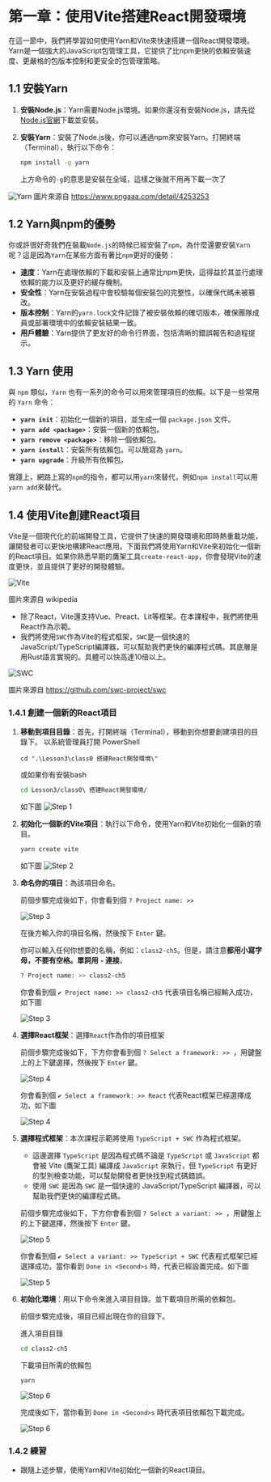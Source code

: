 # 第一章：使用Vite搭建React開發環境

在這一節中，我們將學習如何使用Yarn和Vite來快速搭建一個React開發環境。Yarn是一個強大的JavaScript包管理工具，它提供了比npm更快的依賴安裝速度、更嚴格的包版本控制和更安全的包管理策略。

## 1.1  安裝Yarn

1. **安裝Node.js**：Yarn需要Node.js環境。如果你還沒有安裝Node.js，請先從[Node.js官網](https://nodejs.org/)下載並安裝。

2. **安裝Yarn**：安裝了Node.js後，你可以通過npm來安裝Yarn。打開終端（Terminal），執行以下命令：
   ```sh
   npm install -g yarn
   ```
   上方命令的`-g`的意思是安裝在全域，這樣之後就不用再下載一次了

![Yarn](images/Yarn.png)
圖片來源自 https://www.pngaaa.com/detail/4253253

## 1.2 Yarn與npm的優勢

你或許很好奇我們在裝載`Node.js`的時候已經安裝了`npm`，為什麼還要安裝`Yarn`呢？這是因為`Yarn`在某些方面有著比`npm`更好的優勢：

- **速度**：Yarn在處理依賴的下載和安裝上通常比npm更快，這得益於其並行處理依賴的能力以及更好的緩存機制。
- **安全性**：Yarn在安裝過程中會校驗每個安裝包的完整性，以確保代碼未被篡改。
- **版本控制**：Yarn的`yarn.lock`文件記錄了被安裝依賴的確切版本，確保團隊成員或部署環境中的依賴安裝結果一致。
- **用戶體驗**：Yarn提供了更友好的命令行界面，包括清晰的錯誤報告和過程提示。

## 1.3 Yarn 使用

與 `npm` 類似，`Yarn` 也有一系列的命令可以用來管理項目的依賴。以下是一些常用的 `Yarn` 命令：

- **`yarn init`**：初始化一個新的項目，並生成一個 `package.json` 文件。
- **`yarn add <package>`**：安裝一個新的依賴包。
- **`yarn remove <package>`**：移除一個依賴包。
- **`yarn install`**：安裝所有依賴包。可以簡寫為 `yarn`。
- **`yarn upgrade`**：升級所有依賴包。

實踐上，網路上寫的`npm`的指令，都可以用`yarn`來替代，例如`npm install`可以用`yarn add`來替代。

## 1.4 使用Vite創建React項目

Vite是一個現代化的前端開發工具，它提供了快速的開發環境和即時熱重載功能，讓開發者可以更快地構建React應用。下面我們將使用Yarn和Vite來初始化一個新的React項目。如果你熟悉早期的鷹架工具`create-react-app`，你會發現Vite的速度更快，並且提供了更好的開發體驗。

![Vite](https://upload.wikimedia.org/wikipedia/commons/f/f1/Vitejs-logo.svg)

圖片來源自 wikipedia

- 除了React，Vite還支持Vue、Preact、Lit等框架。在本課程中，我們將使用React作為示範。
- 我們將使用`SWC`作為Vite的程式框架，`SWC`是一個快速的JavaScript/TypeScript編譯器，可以幫助我們更快的編譯程式碼。其底層是用Rust語言實現的。具體可以快高達10倍以上。

![SWC](images/SWC.png)

圖片來源自 https://github.com/swc-project/swc

### 1.4.1 創建一個新的React項目

1. **移動到項目目錄**：首先，打開終端（Terminal），移動到你想要創建項目的目錄下。
   以系統管理員打開 PowerShell
   ```shell
   cd ".\Lesson3\class0 搭建React開發環境\"
   ```
   或如果你有安裝bash
   ```bash
   cd Lesson3/class0\ 搭建React開發環境/
   ```
   如下圖
   ![Step 1](images/Step1.png)

2. **初始化一個新的Vite項目**：執行以下命令，使用Yarn和Vite初始化一個新的項目。

   ```bash
   yarn create vite
   ```
    如下圖
    ![Step 2](images/Step2.png)

3. **命名你的項目**：為該項目命名。

   前個步驟完成後如下，你會看到個 `? Project name: >> `

   ![Step 3](images/Step3-1.png)

   在後方輸入你的項目名稱，然後按下 `Enter` 鍵。

   你可以輸入任何你想要的名稱，例如：`class2-ch5`。但是，請注意**都用小寫字母，不要有空格。單詞用 `-` 連接**。
   ```bash
   ? Project name: >> class2-ch5
   ```
   你會看到個 `✔ Project name: >> class2-ch5` 代表項目名稱已經輸入成功，如下圖

    ![Step 3](images/Step3-2.png)

4. **選擇React框架**：選擇`React`作為你的項目框架

   前個步驟完成後如下，下方你會看到個 `? Select a framework: >> `，用鍵盤上的上下鍵選擇，然後按下 `Enter` 鍵。

    ![Step 4](images/Step4-1.png)

    你會看到個 `✔ Select a framework: >> React` 代表React框架已經選擇成功，如下圖
   
    ![Step 4](images/Step4-2.png)

5. **選擇程式框架**：本次課程示範將使用 `TypeScript + SWC` 作為程式框架。
   - 這邊選擇 `TypeScript` 是因為程式碼不論是 `TypeScript` 或 `JavaScript` 都會被 Vite (鷹架工具) 編譯成 `JavaScript` 來執行，但 `TypeScript` 有更好的型別檢查功能，可以幫助開發者更快找到程式碼錯誤。
   - 使用 `SWC` 是因為 `SWC` 是一個快速的 JavaScript/TypeScript 編譯器，可以幫助我們更快的編譯程式碼。

   前個步驟完成後如下，下方你會看到個 `? Select a variant: >> `，用鍵盤上的上下鍵選擇，然後按下 `Enter` 鍵。
    
   ![Step 5](images/Step5-1.png)
   
   你會看到個 `✔ Select a variant: >> TypeScript + SWC` 代表程式框架已經選擇成功，當你看到 `Done in <Second>s` 時，代表已經設置完成。如下圖
   
   ![Step 5](images/Step5-2.png)

6. **初始化環境**：用以下命令來進入項目目錄。並下載項目所需的依賴包。
   
   前個步驟完成後，項目已經出現在你的目錄下。

    進入項目目錄
   ```bash
   cd class2-ch5
   ```
   
    下載項目所需的依賴包
   ```
   yarn 
   ```
   ![Step 6](images/Step6-1.png)

    完成後如下，當你看到 `Done in <Second>s` 時代表項目依賴包下載完成。

   ![Step 6](images/Step6-2.png)

### 1.4.2 練習

- 跟隨上述步驟，使用Yarn和Vite初始化一個新的React項目。
